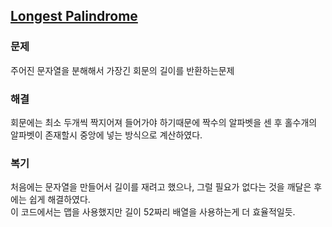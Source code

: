 ## [Longest Palindrome](https://leetcode.com/problems/longest-palindrome/description/?envType=problem-list-v2&envId=rab78cw1)

### 문제
주어진 문자열을 분해해서 가장긴 회문의 길이를 반환하는문제

### 해결
회문에는 최소 두개씩 짝지어져 들어가야 하기때문에 짝수의 알파벳을 센 후 홀수개의 알파벳이 존재할시 중앙에 넣는 방식으로 계산하였다.

### 복기
처음에는 문자열을 만들어서 길이를 재려고 했으나, 그럴 필요가 없다는 것을 깨달은 후에는 쉽게 해결하였다.<br/>
이 코드에서는 맵을 사용했지만 길이 52짜리 배열을 사용하는게 더 효율적일듯.
